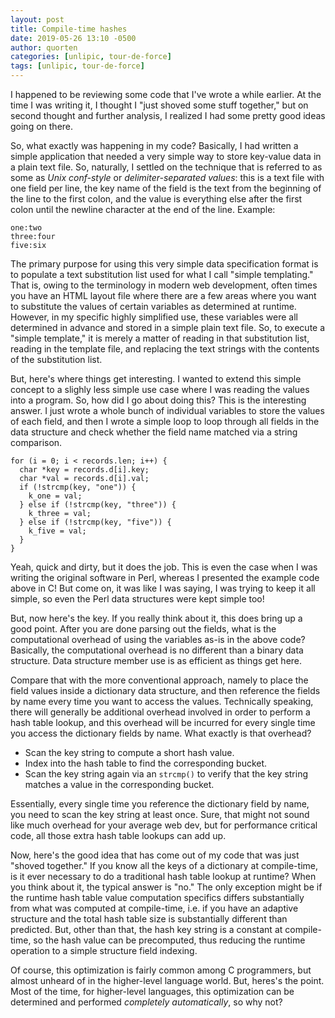 ```yaml
---
layout: post
title: Compile-time hashes
date: 2019-05-26 13:10 -0500
author: quorten
categories: [unlipic, tour-de-force]
tags: [unlipic, tour-de-force]
---
```


I happened to be reviewing some code that I've wrote a while earlier.
At the time I was writing it, I thought I "just shoved some stuff
together," but on second thought and further analysis, I realized I
had some pretty good ideas going on there.

So, what exactly was happening in my code?  Basically, I had written a
simple application that needed a very simple way to store key-value
data in a plain text file.  So, naturally, I settled on the technique
that is referred to as some as _Unix conf-style_ or
_delimiter-separated values_: this is a text file with one field per
line, the key name of the field is the text from the beginning of the
line to the first colon, and the value is everything else after the
first colon until the newline character at the end of the line.
Example:

```
one:two
three:four
five:six
```

<!-- more -->

The primary purpose for using this very simple data specification
format is to populate a text substitution list used for what I call
"simple templating."  That is, owing to the terminology in modern web
development, often times you have an HTML layout file where there are
a few areas where you want to substitute the values of certain
variables as determined at runtime.  However, in my specific highly
simplified use, these variables were all determined in advance and
stored in a simple plain text file.  So, to execute a "simple
template," it is merely a matter of reading in that substitution list,
reading in the template file, and replacing the text strings with the
contents of the substitution list.

But, here's where things get interesting.  I wanted to extend this
simple concept to a slighly less simple use case where I was reading
the values into a program.  So, how did I go about doing this?  This
is the interesting answer.  I just wrote a whole bunch of individual
variables to store the values of each field, and then I wrote a simple
loop to loop through all fields in the data structure and check
whether the field name matched via a string comparison.

```
for (i = 0; i < records.len; i++) {
  char *key = records.d[i].key;
  char *val = records.d[i].val;
  if (!strcmp(key, "one")) {
    k_one = val;
  } else if (!strcmp(key, "three")) {
    k_three = val;
  } else if (!strcmp(key, "five")) {
    k_five = val;
  }
}
```

Yeah, quick and dirty, but it does the job.  This is even the case
when I was writing the original software in Perl, whereas I presented
the example code above in C!  But come on, it was like I was saying, I
was trying to keep it all simple, so even the Perl data structures
were kept simple too!

But, now here's the key.  If you really think about it, this does
bring up a good point.  After you are done parsing out the fields,
what is the computational overhead of using the variables as-is in the
above code?  Basically, the computational overhead is no different
than a binary data structure.  Data structure member use is as
efficient as things get here.

Compare that with the more conventional approach, namely to place the
field values inside a dictionary data structure, and then reference
the fields by name every time you want to access the values.
Technically speaking, there will generally be additional overhead
involved in order to perform a hash table lookup, and this overhead
will be incurred for every single time you access the dictionary
fields by name.  What exactly is that overhead?

* Scan the key string to compute a short hash value.
* Index into the hash table to find the corresponding bucket.
* Scan the key string again via an `strcmp()` to verify that the key
  string matches a value in the corresponding bucket.

Essentially, every single time you reference the dictionary field by
name, you need to scan the key string at least once.  Sure, that might
not sound like much overhead for your average web dev, but for
performance critical code, all those extra hash table lookups can add
up.

Now, here's the good idea that has come out of my code that was just
"shoved together."  If you know all the keys of a dictionary at
compile-time, is it ever necessary to do a traditional hash table
lookup at runtime?  When you think about it, the typical answer is
"no."  The only exception might be if the runtime hash table value
computation specifics differs substantially from what was computed at
compile-time, i.e. if you have an adaptive structure and the total
hash table size is substantially different than predicted.  But, other
than that, the hash key string is a constant at compile-time, so the
hash value can be precomputed, thus reducing the runtime operation to
a simple structure field indexing.

Of course, this optimization is fairly common among C programmers, but
almost unheard of in the higher-level language world.  But, heres's
the point.  Most of the time, for higher-level languages, this
optimization can be determined and performed _completely
automatically_, so why not?
